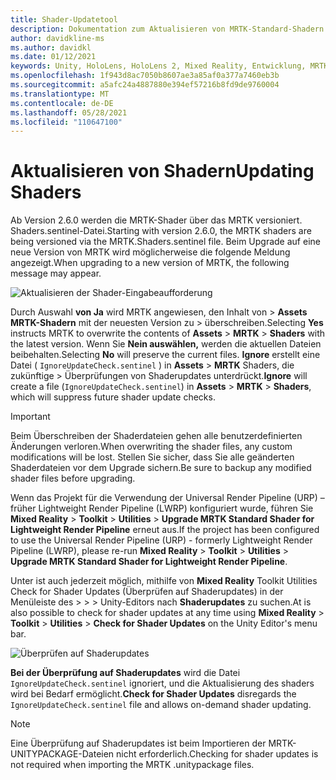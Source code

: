 ```yaml
---
title: Shader-Updatetool
description: Dokumentation zum Aktualisieren von MRTK-Standard-Shadern
author: davidkline-ms
ms.author: davidkl
ms.date: 01/12/2021
keywords: Unity, HoloLens, HoloLens 2, Mixed Reality, Entwicklung, MRTK,
ms.openlocfilehash: 1f943d8ac7050b8607ae3a85af0a377a7460eb3b
ms.sourcegitcommit: a5afc24a4887880e394ef57216b8fd9de9760004
ms.translationtype: MT
ms.contentlocale: de-DE
ms.lasthandoff: 05/28/2021
ms.locfileid: "110647100"
---
```

# <a name="updating-shaders"></a><span data-ttu-id="760fb-104">Aktualisieren von Shadern</span><span class="sxs-lookup"><span data-stu-id="760fb-104">Updating Shaders</span></span>

<span data-ttu-id="760fb-105">Ab Version 2.6.0 werden die MRTK-Shader über das MRTK versioniert. Shaders.sentinel-Datei.</span><span class="sxs-lookup"><span data-stu-id="760fb-105">Starting with version 2.6.0, the MRTK shaders are being versioned via the MRTK.Shaders.sentinel file.</span></span> <span data-ttu-id="760fb-106">Beim Upgrade auf eine neue Version von MRTK wird möglicherweise die folgende Meldung angezeigt.</span><span class="sxs-lookup"><span data-stu-id="760fb-106">When upgrading to a new version of MRTK, the following message may appear.</span></span>

![Aktualisieren der Shader-Eingabeaufforderung](../images/tools/UpdateShaderPrompt.png)

<span data-ttu-id="760fb-108">Durch Auswahl **von Ja** wird MRTK angewiesen, den Inhalt von  >  **Assets MRTK-Shadern** mit der neuesten Version zu  >   überschreiben.</span><span class="sxs-lookup"><span data-stu-id="760fb-108">Selecting **Yes** instructs MRTK to overwrite the contents of **Assets** > **MRTK** > **Shaders** with the latest version.</span></span> <span data-ttu-id="760fb-109">Wenn Sie **Nein auswählen,** werden die aktuellen Dateien beibehalten.</span><span class="sxs-lookup"><span data-stu-id="760fb-109">Selecting **No** will preserve the current files.</span></span> <span data-ttu-id="760fb-110">**Ignore** erstellt eine Datei ( `IgnoreUpdateCheck.sentinel` ) in **Assets**  >  **MRTK** Shaders, die zukünftige  >  Überprüfungen von Shaderupdates unterdrückt.</span><span class="sxs-lookup"><span data-stu-id="760fb-110">**Ignore** will create a file (`IgnoreUpdateCheck.sentinel`) in **Assets** > **MRTK** > **Shaders**, which will suppress future shader update checks.</span></span>

> [!IMPORTANT]
> <span data-ttu-id="760fb-111">Beim Überschreiben der Shaderdateien gehen alle benutzerdefinierten Änderungen verloren.</span><span class="sxs-lookup"><span data-stu-id="760fb-111">When overwriting the shader files, any custom modifications will be lost.</span></span> <span data-ttu-id="760fb-112">Stellen Sie sicher, dass Sie alle geänderten Shaderdateien vor dem Upgrade sichern.</span><span class="sxs-lookup"><span data-stu-id="760fb-112">Be sure to backup any modified shader files before upgrading.</span></span>
>
> <span data-ttu-id="760fb-113">Wenn das Projekt für die Verwendung der Universal Render Pipeline (URP) – früher Lightweight Render Pipeline (LWRP) konfiguriert wurde, führen Sie **Mixed Reality** > **Toolkit** > **Utilities** >
>  **Upgrade MRTK Standard Shader for Lightweight Render Pipeline** erneut aus.</span><span class="sxs-lookup"><span data-stu-id="760fb-113">If the project has been configured to use the Universal Render Pipeline (URP) - formerly Lightweight Render Pipeline (LWRP), please re-run **Mixed Reality** > **Toolkit** > **Utilities** >
**Upgrade MRTK Standard Shader for Lightweight Render Pipeline**.</span></span>

<span data-ttu-id="760fb-114">Unter ist auch jederzeit möglich, mithilfe von **Mixed Reality** Toolkit Utilities Check for Shader Updates (Überprüfen auf Shaderupdates) in der Menüleiste des  >    >    >  Unity-Editors nach **Shaderupdates** zu suchen.</span><span class="sxs-lookup"><span data-stu-id="760fb-114">At is also possible to check for shader updates at any time using **Mixed Reality** > **Toolkit** > **Utilities** > **Check for Shader Updates** on the Unity Editor's menu bar.</span></span>

![Überprüfen auf Shaderupdates](../images/tools/ShaderUpdateMenu.png)

<span data-ttu-id="760fb-116">**Bei der Überprüfung auf Shaderupdates** wird die Datei `IgnoreUpdateCheck.sentinel` ignoriert, und die Aktualisierung des shaders wird bei Bedarf ermöglicht.</span><span class="sxs-lookup"><span data-stu-id="760fb-116">**Check for Shader Updates** disregards the `IgnoreUpdateCheck.sentinel` file and allows on-demand shader updating.</span></span>

> [!NOTE]
> <span data-ttu-id="760fb-117">Eine Überprüfung auf Shaderupdates ist beim Importieren der MRTK-UNITYPACKAGE-Dateien nicht erforderlich.</span><span class="sxs-lookup"><span data-stu-id="760fb-117">Checking for shader updates is not required when importing the MRTK .unitypackage files.</span></span>
